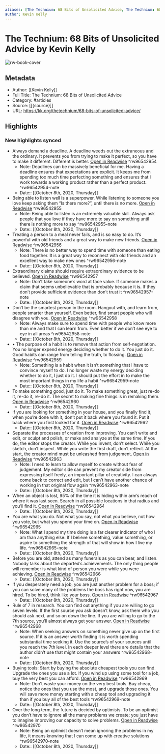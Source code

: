 ```yaml
---
aliases: [The Technium: 68 Bits of Unsolicited Advice, The Technium: 68 Bits of Unsolicited Advice]
author: Kevin Kelly
---
```

# The Technium: 68 Bits of Unsolicited Advice by Kevin Kelly

![rw-book-cover](https://readwise-assets.s3.amazonaws.com/static/images/article3.5c705a01b476.png)

## Metadata
- Author: [[Kevin Kelly]]
- Full Title: The Technium: 68 Bits of Unsolicited Advice
- Category: #articles
- Source: [[{source}]]
- URL: https://kk.org/thetechnium/68-bits-of-unsolicited-advice/

## Highlights
### New highlights synced
- Always demand a deadline. A deadline weeds out the extraneous and the ordinary. It prevents you from trying to make it perfect, so you have to make it different. Different is better. [Open in Readwise](https://readwise.io/open/96542954) ^rw96542954
    - Note: Deadlines can be massively beneficial for me. Having a deadline ensures that expectations are explicit. It keeps me from spending too much time perfecting something and ensures that I work towards a working product rather than a perfect product. ^rw96542954-note
    - Date:: [[October 8th, 2020, Thursday]]
- Being able to listen well is a superpower. While listening to someone you love keep asking them “Is there more?”, until there is no more. [Open in Readwise](https://readwise.io/open/96542955) ^rw96542955
    - Note: Being able to listen is an extremely valuable skill. Always ask people that you love if they have more to say on something until there is nothing more to say ^rw96542955-note
    - Date:: [[October 8th, 2020, Thursday]]
- Treating a person to a meal never fails, and is so easy to do. It’s powerful with old friends and a great way to make new friends. [Open in Readwise](https://readwise.io/open/96542956) ^rw96542956
    - Note: There is no better way to spend time with someone than eating food together. It is a great way to reconnect with old friends and an excellent way to make new ones ^rw96542956-note
    - Date:: [[October 8th, 2020, Thursday]]
- Extraordinary claims should require extraordinary evidence to be believed. [Open in Readwise](https://readwise.io/open/96542957) ^rw96542957
    - Note: Don’t take someone’s word at face value. If someone makes a claim that seems unbelievable that is probably because it is. If they don’t provide sufficient evidence than don’t trust it ^rw96542957-note
    - Date:: [[October 8th, 2020, Thursday]]
- Don’t be the smartest person in the room. Hangout with, and learn from, people smarter than yourself. Even better, find smart people who will disagree with you. [Open in Readwise](https://readwise.io/open/96542958) ^rw96542958
    - Note: Always make sure to spend time with people who know more than me and that I can learn from. Even better if we don’t see eye to eye in all areas ^rw96542958-note
    - Date:: [[October 8th, 2020, Thursday]]
- • The purpose of a habit is to remove that action from self-negotiation. You no longer expend energy deciding whether to do it. You just do it. Good habits can range from telling the truth, to flossing. [Open in Readwise](https://readwise.io/open/96542959) ^rw96542959
    - Note: Something is a habit when it isn’t something that I have to convince myself to do. I no longer waste my energy deciding whether to do it, I just do it. I should put the effort in to make the most important things in my life a habit ^rw96542959-note
    - Date:: [[October 8th, 2020, Thursday]]
- To make something good, just do it. To make something great, just re-do it, re-do it, re-do it. The secret to making fine things is in remaking them. [Open in Readwise](https://readwise.io/open/96542960) ^rw96542960
    - Date:: [[October 8th, 2020, Thursday]]
- If you are looking for something in your house, and you finally find it, when you’re done with it, don’t put it back where you found it. Put it back where you first looked for it. [Open in Readwise](https://readwise.io/open/96542962) ^rw96542962
    - Date:: [[October 8th, 2020, Thursday]]
- Separate the processes of creation from improving. You can’t write and edit, or sculpt and polish, or make and analyze at the same time. If you do, the editor stops the creator. While you invent, don’t select. While you sketch, don’t inspect. While you write the first draft, don’t reflect. At the start, the creator mind must be unleashed from judgement. [Open in Readwise](https://readwise.io/open/96542963) ^rw96542963
    - Note: I need to learn to allow myself to create without fear of judgement. My editor side can prevent my creator side from expressing itself freely, an important pillar of creativity. I can always come back to correct and edit, but I can’t have another chance of working in that original flow again ^rw96542963-note
    - Date:: [[October 8th, 2020, Thursday]]
- When an object is lost, 95% of the time it is hiding within arm’s reach of where it was last seen. Search in all possible locations in that radius and you’ll find it. [Open in Readwise](https://readwise.io/open/96542964) ^rw96542964
    - Date:: [[October 8th, 2020, Thursday]]
- You are what you do. Not what you say, not what you believe, not how you vote, but what you spend your time on. [Open in Readwise](https://readwise.io/open/96542965) ^rw96542965
    - Note: What I spend my time doing is a far clearer indicator of who I am than anything else. If I believe something, value something, or aspire to something the strength of that will show in how I live my life. ^rw96542965-note
    - Date:: [[October 8th, 2020, Thursday]]
- Before you are old, attend as many funerals as you can bear, and listen. Nobody talks about the departed’s achievements. The only thing people will remember is what kind of person you were while you were achieving. [Open in Readwise](https://readwise.io/open/96542966) ^rw96542966
    - Date:: [[October 8th, 2020, Thursday]]
- If you desperately need a job, you are just another problem for a boss; if you can solve many of the problems the boss has right now, you are hired. To be hired, think like your boss. [Open in Readwise](https://readwise.io/open/96542967) ^rw96542967
    - Date:: [[October 8th, 2020, Thursday]]
- Rule of 7 in research. You can find out anything if you are willing to go seven levels. If the first source you ask doesn’t know, ask them who you should ask next, and so on down the line. If you are willing to go to the 7th source, you’ll almost always get your answer. [Open in Readwise](https://readwise.io/open/96542968) ^rw96542968
    - Note: When seeking answers on something never give up on the first source. If it is an answer worth finding it is worth spending substantial time seeking it. Use the source’s of your sources until you reach the 7th level. In each deeper level there are details that the author didn’t use that might contain your answers ^rw96542968-note
    - Date:: [[October 8th, 2020, Thursday]]
- Buying tools: Start by buying the absolute cheapest tools you can find. Upgrade the ones you use a lot. If you wind up using some tool for a job, buy the very best you can afford. [Open in Readwise](https://readwise.io/open/96542969) ^rw96542969
    - Note: Don’t waste your money on the very best tools. Buy cheap, notice the ones that you use the most, and upgrade those ones. You will save more money starting with a cheap tool and upgrading it than if you buy all of the best tools ^rw96542969-note
    - Date:: [[October 8th, 2020, Thursday]]
- Over the long term, the future is decided by optimists. To be an optimist you don’t have to ignore all the many problems we create; you just have to imagine improving our capacity to solve problems. [Open in Readwise](https://readwise.io/open/96542970) ^rw96542970
    - Note: Being an optimist doesn’t mean ignoring the problems in my life, it means knowing that I can come up with creative solutions ^rw96542970-note
    - Date:: [[October 8th, 2020, Thursday]]
